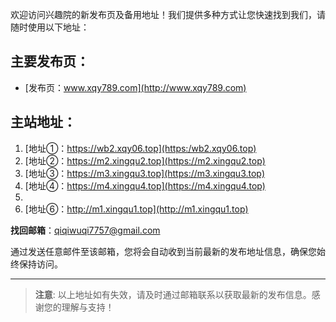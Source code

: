 欢迎访问兴趣院的新发布页及备用地址！我们提供多种方式让您快速找到我们，请随时使用以下地址：

## 主要发布页：
- [发布页：www.xqy789.com](http://www.xqy789.com)

## 主站地址：
1. [地址①：https://wb2.xqy06.top](https:/wb2.xqy06.top)
2. [地址②：https://m2.xingqu2.top](https://m2.xingqu2.top)
3. [地址③：https://m3.xingqu3.top](https://m3.xingqu3.top)
4. [地址④：https://m4.xingqu4.top](https://m4.xingqu4.top)
5. 
6. [地址⑥：http://m1.xingqu1.top](http://m1.xingqu1.top)

 **找回邮箱**：qiqiwuqi7757@gmail.com

通过发送任意邮件至该邮箱，您将会自动收到当前最新的发布地址信息，确保您始终保持访问。

---

> **注意**: 以上地址如有失效，请及时通过邮箱联系以获取最新的发布信息。感谢您的理解与支持！
